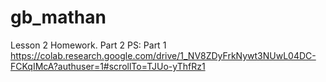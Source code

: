 # gb_mathan

Lesson 2 Homework. Part 2
PS: Part 1 https://colab.research.google.com/drive/1_NV8ZDyFrkNywt3NUwL04DC-FCKqIMcA?authuser=1#scrollTo=TJUo-yThfRz1
